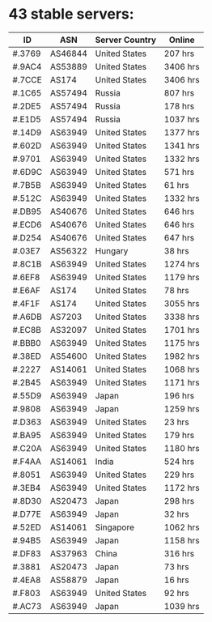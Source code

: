 # 43 stable servers:

| ID | ASN | Server Country | Online |
| ------ | ------ | ------ | ------ |
| #.3769 | AS46844 | United States | 207 hrs |
| #.9AC4 | AS53889 | United States | 3406 hrs |
| #.7CCE | AS174 | United States | 3406 hrs |
| #.1C65 | AS57494 | Russia | 807 hrs |
| #.2DE5 | AS57494 | Russia | 178 hrs |
| #.E1D5 | AS57494 | Russia | 1037 hrs |
| #.14D9 | AS63949 | United States | 1377 hrs |
| #.602D | AS63949 | United States | 1341 hrs |
| #.9701 | AS63949 | United States | 1332 hrs |
| #.6D9C | AS63949 | United States | 571 hrs |
| #.7B5B | AS63949 | United States | 61 hrs |
| #.512C | AS63949 | United States | 1332 hrs |
| #.DB95 | AS40676 | United States | 646 hrs |
| #.ECD6 | AS40676 | United States | 646 hrs |
| #.D254 | AS40676 | United States | 647 hrs |
| #.03E7 | AS56322 | Hungary | 38 hrs |
| #.8C1B | AS63949 | United States | 1274 hrs |
| #.6EF8 | AS63949 | United States | 1179 hrs |
| #.E6AF | AS174 | United States | 78 hrs |
| #.4F1F | AS174 | United States | 3055 hrs |
| #.A6DB | AS7203 | United States | 3338 hrs |
| #.EC8B | AS32097 | United States | 1701 hrs |
| #.BBB0 | AS63949 | United States | 1175 hrs |
| #.38ED | AS54600 | United States | 1982 hrs |
| #.2227 | AS14061 | United States | 1068 hrs |
| #.2B45 | AS63949 | United States | 1171 hrs |
| #.55D9 | AS63949 | Japan | 196 hrs |
| #.9808 | AS63949 | Japan | 1259 hrs |
| #.D363 | AS63949 | United States | 23 hrs |
| #.BA95 | AS63949 | United States | 179 hrs |
| #.C20A | AS63949 | United States | 1180 hrs |
| #.F4AA | AS14061 | India | 524 hrs |
| #.8051 | AS63949 | United States | 229 hrs |
| #.3EB4 | AS63949 | United States | 1172 hrs |
| #.8D30 | AS20473 | Japan | 298 hrs |
| #.D77E | AS63949 | Japan | 32 hrs |
| #.52ED | AS14061 | Singapore | 1062 hrs |
| #.94B5 | AS63949 | Japan | 1158 hrs |
| #.DF83 | AS37963 | China | 316 hrs |
| #.3881 | AS20473 | Japan | 73 hrs |
| #.4EA8 | AS58879 | Japan | 16 hrs |
| #.F803 | AS63949 | United States | 92 hrs |
| #.AC73 | AS63949 | Japan | 1039 hrs |

